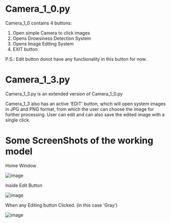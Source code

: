 # Camera_1_0.py

Camera_1_0 contains 4 buttons:
1. Open simple Camera to click images
2. Opens Drowsiness Detection System
3. Opens Image Editing System
4. EXIT button

P.S.: Edit button donot have any functionality in this button for now.


# Camera_1_3.py

Camera_1_3.py is an extended version of Camera_1_0.py

Camera_1_3 also has an active 'EDIT' button, which will open system images in JPG and PNG format, from which the user can choose the image for further processing.
User can edit and can also save the edited image with a single click.


# Some ScreenShots of the working model

Home Window

![image](https://user-images.githubusercontent.com/63657713/120405598-8af00b80-c366-11eb-9957-bc0ca64e5da7.png)


Inside Edit Button

![image](https://user-images.githubusercontent.com/63657713/120405811-0ce03480-c367-11eb-9b95-55811037ae00.png)


When any Editing button Clicked. (in this case 'Gray')

![image](https://user-images.githubusercontent.com/63657713/120405948-621c4600-c367-11eb-813d-b3b74ee4aceb.png)

